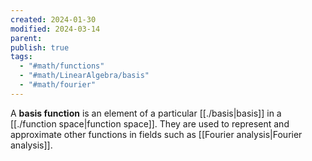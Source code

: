 ```yaml
---
created: 2024-01-30
modified: 2024-03-14
parent: 
publish: true
tags:
  - "#math/functions"
  - "#math/LinearAlgebra/basis"
  - "#math/fourier"
---
```


A **basis function** is an element of a particular [[./basis|basis]] in a [[./function space|function space]]. They are used to represent and approximate other functions in fields such as [[Fourier analysis|Fourier analysis]].